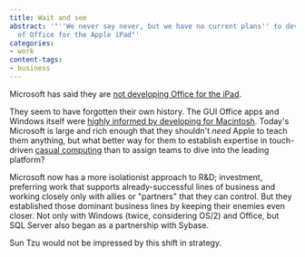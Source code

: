 ```yaml
---
title: Wait and see
abstract: '"''We never say never, but we have no current plans'' to develop a version
  of Office for the Apple iPad"'
categories:
- work
content-tags:
- business
---
```


Microsoft has said they are [not developing Office for the iPad][1].

They seem to have forgotten their own history.  The GUI Office apps and Windows itself were [highly informed by developing for Macintosh][2].  Today's Microsoft is large and rich enough that they shouldn't _need_ Apple to teach them anything, but what better way for them to establish expertise in touch-driven [casual computing][3] than to assign teams to dive into the leading platform?

Microsoft now has a more isolationist approach to R&D; investment, preferring work that supports already-successful lines of business and working closely only with allies or "partners" that they can control.  But they established those dominant business lines by keeping their enemies even closer.  Not only with Windows (twice, considering OS/2) and Office, but SQL Server also began as a partnership with Sybase.

Sun Tzu would not be impressed by this shift in strategy.

   [1]: http://www.bloomberg.com/apps/news?pid=20601204&sid=auKD3w1mOXrs
   [2]: http://www.folklore.org/StoryView.py?project=Macintosh&story=A_Rich_Neighbor_Named_Xerox.txt
   [3]: http://www.ft.com/cms/s/0/ddcc2c04-3cfd-11df-bbcf-00144feabdc0.html

